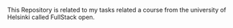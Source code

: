 This Repository is related to my tasks related a course from the university of Helsinki called FullStack open.
